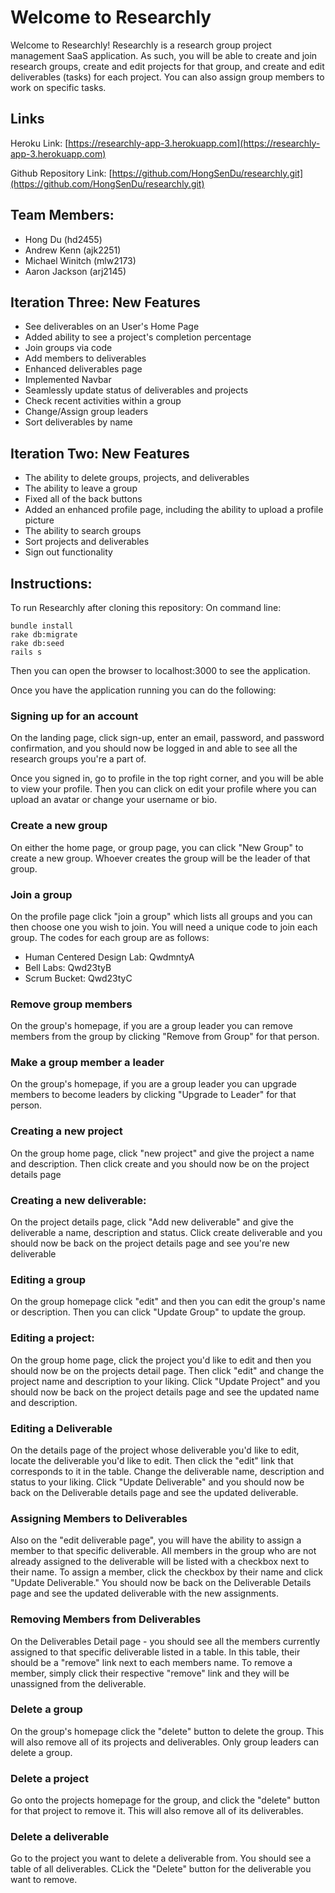 # Welcome to Researchly
Welcome to Researchly! Researchly is a research group project management SaaS application. As such, you will be able to create and join research groups, create and edit projects for that group, and create and edit deliverables (tasks) for each project. You can also assign group members to work on specific tasks.

## Links
Heroku Link: [https://researchly-app-3.herokuapp.com](https://researchly-app-3.herokuapp.com)

Github Repository Link: [https://github.com/HongSenDu/researchly.git](https://github.com/HongSenDu/researchly.git)

## Team Members:
* Hong Du (hd2455)	
* Andrew Kenn (ajk2251)
* Michael Winitch (mlw2173)
* Aaron Jackson (arj2145)

## Iteration Three: New Features
* See deliverables on an User's Home Page
* Added ability to see a project's completion percentage
* Join groups via code
* Add members to deliverables
* Enhanced deliverables page
* Implemented Navbar
* Seamlessly update status of deliverables and projects
* Check recent activities within a group
* Change/Assign group leaders
* Sort deliverables by name

## Iteration Two: New Features
* The ability to delete groups, projects, and deliverables
* The ability to leave a group
* Fixed all of the back buttons
* Added an enhanced profile page, including the ability to upload a profile picture
* The ability to search groups
* Sort projects and deliverables
* Sign out functionality

## Instructions:

To run Researchly after cloning this repository:
On command line:
~~~
bundle install
rake db:migrate
rake db:seed
rails s
~~~
Then you can open the browser to localhost:3000 to see the application. 

Once you have the application running you can do the following:

### Signing up for an account
On the landing page, click sign-up, enter an email, password, and password confirmation, and you should now be logged in and able to see all the research groups you're a part of.

Once you signed in, go to profile in the top right corner, and you will be able to view your profile. Then you can click on edit your profile where you can upload an avatar or change your username or bio. 

### Create a new group
On either the home page, or group page, you can click "New Group" to create a new group. Whoever creates the group will be the leader of that group. 

### Join a group
On the profile page click "join a group" which lists all groups and you can then choose one you wish to join. You will need a unique code to join each group. The codes for each group are as follows:
* Human Centered Design Lab: QwdmntyA
* Bell Labs: Qwd23tyB
* Scrum Bucket: Qwd23tyC

### Remove group members
On the group's homepage, if you are a group leader you can remove members from the group by clicking "Remove from Group" for that person.

### Make a group member a leader
On the group's homepage, if you are a group leader you can upgrade members to become leaders by clicking "Upgrade to Leader" for that person.

### Creating a new project
On the group home page, click "new project" and give the project a name and description. Then click create and you should now be on the project details page

### Creating a new deliverable:
On the project details page, click "Add new deliverable" and give the deliverable a name, description and status. Click create deliverable and you should now be back on the project details page and see you're new deliverable

### Editing a group
On the group homepage click "edit" and then you can edit the group's name or description. Then you can click "Update Group" to update the group.

### Editing a project:
On the group home page, click the project you'd like to edit and then you should now be on the projects detail page. Then click "edit" and change the project name and description to your liking. Click "Update Project" and you should now be back on the project details page and see the updated name and description. 

### Editing a Deliverable
On the details page of the project whose deliverable you'd like to edit, locate the deliverable you'd like to edit. Then click the "edit" link that corresponds to it in the table. Change the deliverable name, description and status to your liking. Click "Update Deliverable" and you should now be back on the Deliverable details page and see the updated deliverable.

### Assigning Members to Deliverables
Also on the "edit deliverable page", you will have the ability to assign a member to that specific deliverable. All members in the group who are not already assigned to the deliverable will be listed with a checkbox next to their name. To assign a member, click the checkbox by their name and click "Update Deliverable." You should now be back on the Deliverable Details page and see the updated deliverable with the new assignments. 

### Removing Members from Deliverables
On the Deliverables Detail page - you should see all the members currently assigned to that specific deliverable listed in a table. In this table, their should be a "remove" link next to each members name. To remove a member, simply click their respective "remove" link and they will be unassigned from the deliverable. 

### Delete a group
On the group's homepage click the "delete" button to delete the group. This will also remove all of its projects and deliverables. Only group leaders can delete a group. 

### Delete a project
Go onto the projects homepage for the group, and click the "delete" button for that project to remove it. This will also remove all of its deliverables. 

### Delete a deliverable
Go to the project you want to delete a deliverable from. You should see a table of all deliverables. CLick the "Delete" button for the deliverable you want to remove. 
